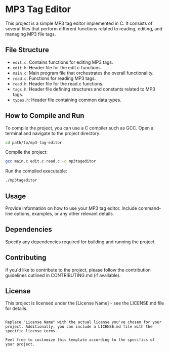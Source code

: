 
# MP3 Tag Editor

This project is a simple MP3 tag editor implemented in C. It consists of several files that perform different functions related to reading, editing, and managing MP3 file tags.

## File Structure

- `edit.c`: Contains functions for editing MP3 tags.
- `edit.h`: Header file for the edit.c functions.
- `main.c`: Main program file that orchestrates the overall functionality.
- `read.c`: Functions for reading MP3 tags.
- `read.h`: Header file for the read.c functions.
- `tags.h`: Header file defining structures and constants related to MP3 tags.
- `types.h`: Header file containing common data types.

## How to Compile and Run

To compile the project, you can use a C compiler such as GCC. Open a terminal and navigate to the project directory:

```bash
cd path/to/mp3-tag-editor
```

Compile the project:

```bash
gcc main.c edit.c read.c -o mp3tageditor
```

Run the compiled executable:

```bash
./mp3tageditor
```

## Usage

Provide information on how to use your MP3 tag editor. Include command-line options, examples, or any other relevant details.

## Dependencies

Specify any dependencies required for building and running the project.

## Contributing

If you'd like to contribute to the project, please follow the contribution guidelines outlined in CONTRIBUTING.md (if available).

## License

This project is licensed under the [License Name] - see the LICENSE.md file for details.
```

Replace "License Name" with the actual license you've chosen for your project. Additionally, you can include a LICENSE.md file with the specific license terms.

Feel free to customize this template according to the specifics of your project.
